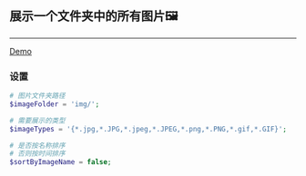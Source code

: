 ## 展示一个文件夹中的所有图片:framed_picture:
------------------------------------

[Demo](http://ngu.in/show-all-images-in-a-folder-with-php/)

### 设置

```php
# 图片文件夹路径
$imageFolder = 'img/';

# 需要展示的类型
$imageTypes = '{*.jpg,*.JPG,*.jpeg,*.JPEG,*.png,*.PNG,*.gif,*.GIF}';

# 是否按名称排序
# 否则按时间排序
$sortByImageName = false;
```
